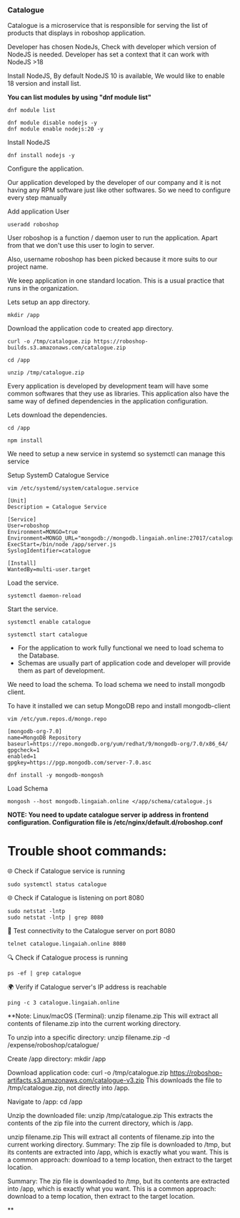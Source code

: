 ### Catalogue
Catalogue is a microservice that is responsible for serving the list of products that displays in roboshop application.

Developer has chosen NodeJs, Check with developer which version of NodeJS is needed. Developer has set a context that it can work with NodeJS >18

Install NodeJS, By default NodeJS 10 is available, We would like to enable 18 version and install list.


**You can list modules by using "dnf module list"**
```
dnf module list
```


```
dnf module disable nodejs -y
dnf module enable nodejs:20 -y
```

Install NodeJS

```
dnf install nodejs -y
```

Configure the application.

Our application developed by the developer of our company and it is not having any RPM software just like other softwares. So we need to configure every step manually

Add application User

```
useradd roboshop
```

User roboshop is a function / daemon user to run the application. Apart from that we don't use this user to login to server.

Also, username roboshop has been picked because it more suits to our project name.

We keep application in one standard location. This is a usual practice that runs in the organization.

Lets setup an app directory.

```
mkdir /app
```

Download the application code to created app directory.

```
curl -o /tmp/catalogue.zip https://roboshop-builds.s3.amazonaws.com/catalogue.zip
```
```
cd /app 
```
```
unzip /tmp/catalogue.zip
```
Every application is developed by development team will have some common softwares that they use as libraries. This application also have the same way of defined dependencies in the application configuration.

Lets download the dependencies.

```
cd /app
```
```
npm install 
```

We need to setup a new service in systemd so systemctl can manage this service

Setup SystemD Catalogue Service

```
vim /etc/systemd/system/catalogue.service
```

```
[Unit]
Description = Catalogue Service

[Service]
User=roboshop
Environment=MONGO=true
Environment=MONGO_URL="mongodb://mongodb.lingaiah.online:27017/catalogue"
ExecStart=/bin/node /app/server.js
SyslogIdentifier=catalogue

[Install]
WantedBy=multi-user.target
```

Load the service.

```
systemctl daemon-reload
```

Start the service.

```
systemctl enable catalogue
```
```
systemctl start catalogue
```

* For the application to work fully functional we need to load schema to the Database.
* Schemas are usually part of application code and developer will provide them as part of development.


We need to load the schema. To load schema we need to install mongodb client.

To have it installed we can setup MongoDB repo and install mongodb-client

```
vim /etc/yum.repos.d/mongo.repo
```

```
[mongodb-org-7.0]
name=MongoDB Repository
baseurl=https://repo.mongodb.org/yum/redhat/9/mongodb-org/7.0/x86_64/
gpgcheck=1
enabled=1
gpgkey=https://pgp.mongodb.com/server-7.0.asc
```
```
dnf install -y mongodb-mongosh
```

Load Schema

```
mongosh --host mongodb.lingaiah.online </app/schema/catalogue.js
```

**NOTE: You need to update catalogue server ip address in frontend configuration. Configuration file is /etc/nginx/default.d/roboshop.conf**


# Trouble shoot commands:
🌐 Check if Catalogue service is running
```
sudo systemctl status catalogue

```

🌐 Check if Catalogue is listening on port 8080
```
sudo netstat -lntp
sudo netstat -lntp | grep 8080
```

📡 Test connectivity to the Catalogue server on port 8080
```
telnet catalogue.lingaiah.online 8080
```

🔍 Check if Catalogue process is running
```
ps -ef | grep catalogue
```


🌍 Verify if Catalogue server's IP address is reachable
```
ping -c 3 catalogue.lingaiah.online

````

**Note:
Linux/macOS (Terminal):
unzip filename.zip
This will extract all contents of filename.zip into the current working directory.

To unzip into a specific directory:
unzip filename.zip -d /expense/roboshop/catalogue/


Create /app directory:
mkdir /app

Download application code:
curl -o /tmp/catalogue.zip https://roboshop-artifacts.s3.amazonaws.com/catalogue-v3.zip
This downloads the file to /tmp/catalogue.zip, not directly into /app.

Navigate to /app:
cd /app

Unzip the downloaded file:
unzip /tmp/catalogue.zip
This extracts the contents of the zip file into the current directory, which is /app.


unzip filename.zip
This will extract all contents of filename.zip into the current working directory.
Summary:
The zip file is downloaded to /tmp, but its contents are extracted into /app, which is exactly what you want.
This is a common approach: download to a temp location, then extract to the target location.

Summary:
The zip file is downloaded to /tmp, but its contents are extracted into /app, which is exactly what you want.
This is a common approach: download to a temp location, then extract to the target location.

**